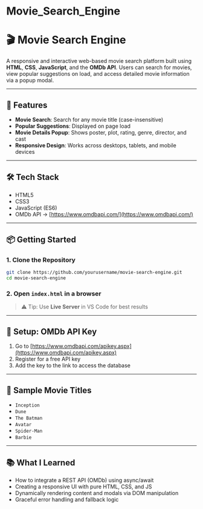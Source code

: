 # Movie_Search_Engine
# 🎬 Movie Search Engine

A responsive and interactive web-based movie search platform built using **HTML**, **CSS**, **JavaScript**, and the **OMDb API**. Users can search for movies, view popular suggestions on load, and access detailed movie information via a popup modal.

---

## 🚀 Features

- **Movie Search**: Search for any movie title (case-insensitive)
- **Popular Suggestions**: Displayed on page load
- **Movie Details Popup**: Shows poster, plot, rating, genre, director, and cast
- **Responsive Design**: Works across desktops, tablets, and mobile devices

---

## 🛠️ Tech Stack

- HTML5  
- CSS3  
- JavaScript (ES6)  
- OMDb API → [https://www.omdbapi.com/](https://www.omdbapi.com/)

---

## 📦 Getting Started

### 1. Clone the Repository
```bash
git clone https://github.com/yourusername/movie-search-engine.git
cd movie-search-engine
```

### 2. Open `index.html` in a browser  
> ⚠️ Tip: Use **Live Server** in VS Code for best results

---

## 🔑 Setup: OMDb API Key

1. Go to [https://www.omdbapi.com/apikey.aspx](https://www.omdbapi.com/apikey.aspx)
2. Register for a free API key
3. Add the key to the link to access the database

---

## 🧪 Sample Movie Titles

- `Inception`
- `Dune`
- `The Batman`
- `Avatar`
- `Spider-Man`
- `Barbie`

---

## 📚 What I Learned

- How to integrate a REST API (OMDb) using async/await
- Creating a responsive UI with pure HTML, CSS, and JS
- Dynamically rendering content and modals via DOM manipulation
- Graceful error handling and fallback logic
